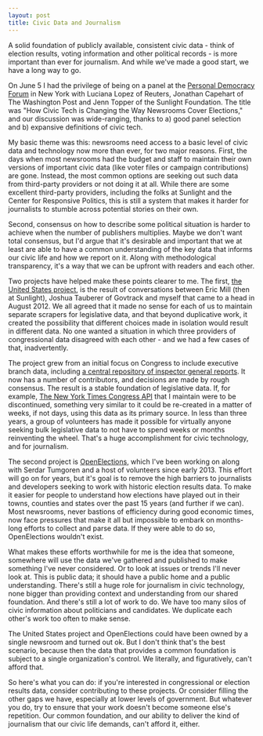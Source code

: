 ```yaml
---
layout: post
title: Civic Data and Journalism
---
```


A solid foundation of publicly available, consistent civic data - think of election results, voting information and other political records - is more important than ever for journalism. And while we've made a good start, we have a long way to go.

On June 5 I had the privilege of being on a panel at the [Personal Democracy Forum](https://personaldemocracy.com/static-content/pdf-2015-program) in New York with Luciana Lopez of Reuters, Jonathan Capehart of The Washington Post and Jenn Topper of the Sunlight Foundation. The title was "How Civic Tech is Changing the Way Newsrooms Cover Elections," and our discussion was wide-ranging, thanks to a) good panel selection and b) expansive definitions of civic tech.

My basic theme was this: newsrooms need access to a basic level of civic data and technology now more than ever, for two major reasons. First, the days when most newsrooms had the budget and staff to maintain their own versions of important civic data (like voter files or campaign contributions) are gone. Instead, the most common options are seeking out such data from third-party providers or not doing it at all. While there are some excellent third-party providers, including the folks at Sunlight and the Center for Responsive Politics, this is still a system that makes it harder for journalists to stumble across potential stories on their own.

Second, consensus on how to describe some political situation is harder to achieve when the number of publishers multiplies. Maybe we don't want total consensus, but I'd argue that it's desirable and important that we at least are able to have a common understanding of the key data that informs our civic life and how we report on it. Along with methodological transparency, it's a way that we can be upfront with readers and each other.

Two projects have helped make these points clearer to me. The first, [the United States project](https://theunitedstates.io/), is the result of conversations between Eric Mill (then at Sunlight), Joshua Tauberer of Govtrack and myself that came to a head in August 2012. We all agreed that it made no sense for each of us to maintain separate scrapers for legislative data, and that beyond duplicative work, it created the possibility that different choices made in isolation would result in different data. No one wanted a situation in which three providers of congressional data disagreed with each other - and we had a few cases of that, inadvertently.

The project grew from an initial focus on Congress to include executive branch data, including [a central repository of inspector general reports](https://github.com/unitedstates/inspectors-general). It now has a number of contributors, and decisions are made by rough consensus. The result is a stable foundation of legislative data. If, for example, [The New York Times Congress API](http://developer.nytimes.com/docs/congress_api) that I maintain were to be discontinued, something very similar to it could be re-created in a matter of weeks, if not days, using this data as its primary source. In less than three years, a group of volunteers has made it possible for virtually anyone seeking bulk legislative data to not have to spend weeks or months reinventing the wheel. That's a huge accomplishment for civic technology, and for journalism.

The second project is [OpenElections](http://openelections.net/), which I've been working on along with Serdar Tumgoren and a host of volunteers since early 2013. This effort will go on for years, but it's goal is to remove the high barriers to journalists and developers seeking to work with historic election results data. To make it easier for people to understand how elections have played out in their towns, counties and states over the past 15 years (and further if we can). Most newsrooms, never bastions of efficiency during good economic times, now face pressures that make it all but impossible to embark on months-long efforts to collect and parse data. If they were able to do so, OpenElections wouldn't exist.

What makes these efforts worthwhile for me is the idea that someone, somewhere will use the data we've gathered and published to make something I've never considered. Or to look at issues or trends I'll never look at. This is public data; it should have a public home and a public understanding. There's still a huge role for journalism in civic technology, none bigger than providing context and understanding from our shared foundation. And there's still a lot of work to do. We have too many silos of civic information about politicians and candidates. We duplicate each other's work too often to make sense.

The United States project and OpenElections could have been owned by a single newsroom and turned out ok. But I don't think that's the best scenario, because then the data that provides a common foundation is subject to a single organization's control. We literally, and figuratively, can't afford that.

So here's what you can do: if you're interested in congressional or election results data, consider contributing to these projects. Or consider filling the other gaps we have, especially at lower levels of government. But whatever you do, try to ensure that your work doesn't become someone else's repetition. Our common foundation, and our ability to deliver the kind of journalism that our civic life demands, can't afford it, either.
